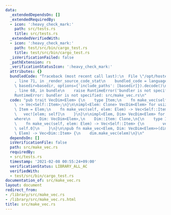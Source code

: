 ```yaml
---
data:
  _extendedDependsOn: []
  _extendedRequiredBy:
  - icon: ':heavy_check_mark:'
    path: src/tests.rs
    title: src/tests.rs
  _extendedVerifiedWith:
  - icon: ':heavy_check_mark:'
    path: test/src/bin/cargo_test.rs
    title: test/src/bin/cargo_test.rs
  _isVerificationFailed: false
  _pathExtension: rs
  _verificationStatusIcon: ':heavy_check_mark:'
  attributes: {}
  bundledCode: "Traceback (most recent call last):\n  File \"/opt/hostedtoolcache/Python/3.9.5/x64/lib/python3.9/site-packages/onlinejudge_verify/documentation/build.py\"\
    , line 71, in _render_source_code_stat\n    bundled_code = language.bundle(stat.path,\
    \ basedir=basedir, options={'include_paths': [basedir]}).decode()\n  File \"/opt/hostedtoolcache/Python/3.9.5/x64/lib/python3.9/site-packages/onlinejudge_verify/languages/user_defined.py\"\
    , line 68, in bundle\n    raise RuntimeError('bundler is not specified: {}'.format(path.as_posix()))\n\
    RuntimeError: bundler is not specified: src/make_vec.rs\n"
  code: "pub trait VecDim<Elem> {\n    type Item;\n    fn make_vec(self, elem: Elem)\
    \ -> Vec<Self::Item>;\n}\n\nimpl<Elem: Clone> VecDim<Elem> for usize {\n    type\
    \ Item = Elem;\n    fn make_vec(self, elem: Elem) -> Vec<Self::Item> {\n     \
    \   vec![elem; self]\n    }\n}\n\nimpl<Elem, Dim> VecDim<Elem> for (usize, Dim)\n\
    where\n    Dim: VecDim<Elem>,\n    Dim::Item: Clone,\n{\n    type Item = Vec<Dim::Item>;\n\
    \    fn make_vec(self, elem: Elem) -> Vec<Self::Item> {\n        vec![self.1.make_vec(elem);\
    \ self.0]\n    }\n}\n\npub fn make_vec<Elem, Dim: VecDim<Elem>>(dim: Dim, elem:\
    \ Elem) -> Vec<Dim::Item> {\n    dim.make_vec(elem)\n}\n"
  dependsOn: []
  isVerificationFile: false
  path: src/make_vec.rs
  requiredBy:
  - src/tests.rs
  timestamp: '2021-02-08 00:55:24+09:00'
  verificationStatus: LIBRARY_ALL_AC
  verifiedWith:
  - test/src/bin/cargo_test.rs
documentation_of: src/make_vec.rs
layout: document
redirect_from:
- /library/src/make_vec.rs
- /library/src/make_vec.rs.html
title: src/make_vec.rs
---
```

